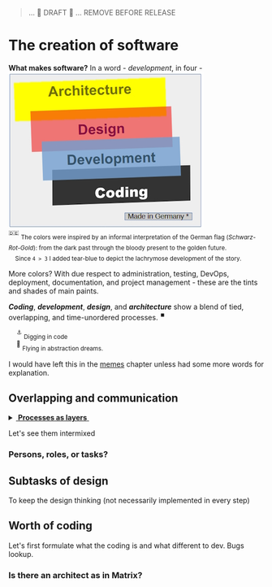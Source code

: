 > ... 🚧 DRAFT 🚧 ... REMOVE BEFORE RELEASE 

# The creation of software

**What makes software?** In a word - _development_, in four - \
[![For colors of software](../pencraft/readme+/_rsc/_img/illus/dev/fromBlackCodeToGoldenArc.jpg)](../pencraft/readme+/_rsc/)\
<sup>:de:</sup> <sub>The colors were inspired by an informal interpretation of the German flag (_Schwarz-Rot-Gold_): from the dark past through the bloody present to the golden future.\
&nbsp;&nbsp;&nbsp;&nbsp;Since `4 > 3` I added tear-blue to depict the lachrymose development of the story.</sub>

More colors? With due respect to administration, testing, DevOps, deployment, documentation, and project management - these are the tints and shades of main paints. 

**_Coding_**, **_development_**, **_design_**, and **_architecture_** show a blend of tied, overlapping, and time-unordered processes.&nbsp;<sup>:stop_button:</sup>

&nbsp;&nbsp;&nbsp;&nbsp;<sup>:anchor:</sup> <sub>Digging in code </sub>\
&nbsp;&nbsp;&nbsp;&nbsp;<sup>:balloon:</sup> <sub>Flying in abstraction dreams.</sub>

I would have left this in the [memes](../pencraft/readme+/opuses/IT-memes.md) chapter unless had some more words for explanation.

## Overlapping and communication

<details>
<summary><ins>&nbsp;<b>Processes as layers</b>&nbsp;</ins></summary>


</details>

Let's see them intermixed

### Persons, roles, or tasks? 

## Subtasks of design

To keep the design thinking (not necessarily implemented in every step)

## Worth of coding

Let's first formulate what the coding is and what different to dev.
Bugs lookup.

### Is there an architect as in Matrix?

